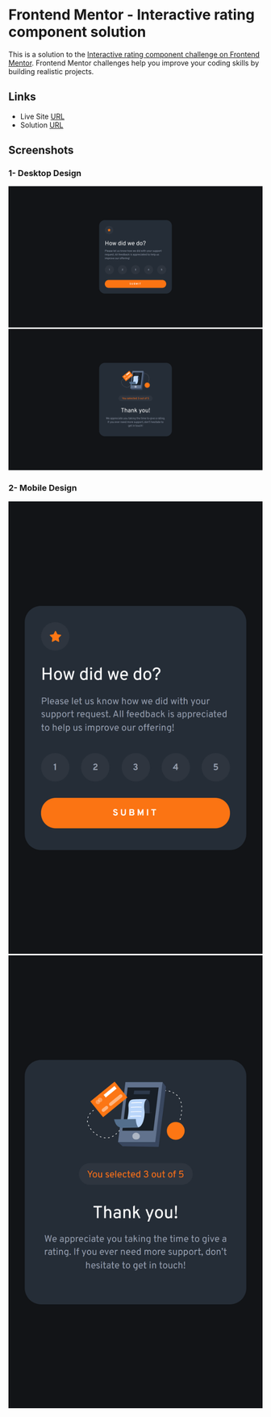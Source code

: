 # Frontend Mentor - Interactive rating component solution

This is a solution to the [Interactive rating component challenge on Frontend Mentor](https://www.frontendmentor.io/challenges/interactive-rating-component-koxpeBUmI). Frontend Mentor challenges help you improve your coding skills by building realistic projects.

## Links

- Live Site [URL](https://mhmd-tarek-mhmd.github.io/Interactive-rating-component)
- Solution [URL](https://www.frontendmentor.io/solutions/Interactive-rating-component)

## Screenshots

### 1- Desktop Design

![](screenshots/desktop-rate.png)
![](screenshots/desktop-thank.png)

### 2- Mobile Design

![](screenshots/mobile-rate.png)
![](screenshots/mobile-thank.png)
